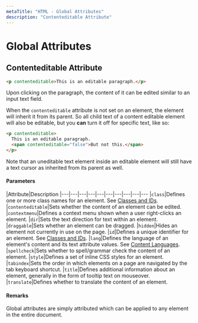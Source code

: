 ```yaml
---
metaTitle: "HTML - Global Attributes"
description: "Contenteditable Attribute"
---
```


# Global Attributes



## Contenteditable Attribute


```html
<p contenteditable>This is an editable paragraph.</p>

```

Upon clicking on the paragraph, the content of it can be edited similar to an input text field.

When the `contenteditable` attribute is not set on an element, the element will inherit it from its parent. So all child text of a content editable element will also be editable, but you **can** turn it off for specific text, like so:

```html
<p contenteditable>
  This is an editable paragraph.
  <span contenteditable="false">But not this.</span>
</p>

```

Note that an uneditable text element inside an editable element will still have a text cursor as inherited from its parent as well.



#### Parameters


|Attribute|Description
|---|---|---|---|---|---|---|---|---|---
|`class`|Defines one or more class names for an element. See [Classes and IDs](http://stackoverflow.com/documentation/html/586/classes-and-ids).
|`contenteditable`|Sets whether the content of an element can be edited.
|`contextmenu`|Defines a context menu shown when a user right-clicks an element.
|`dir`|Sets the text direction for text within an element.
|`draggable`|Sets whether an element can be dragged.
|`hidden`|Hides an element not currently in use on the page.
|`id`|Defines a unique identifier for an element. See [Classes and IDs](http://stackoverflow.com/documentation/html/586/classes-and-ids).
|`lang`|Defines the language of an element's content and its text attribute values. See [Content Languages](http://stackoverflow.com/documentation/html/737/content-languages).
|`spellcheck`|Sets whether to spell/grammar check the content of an element.
|`style`|Defines a set of inline CSS styles for an element.
|`tabindex`|Sets the order in which elements on a page are navigated by the tab keyboard shortcut.
|`title`|Defines additional information about an element, generally in the form of tooltip text on mouseover.
|`translate`|Defines whether to translate the content of an element.



#### Remarks


Global attributes are simply attributed which can be applied to any element in the entire document.

